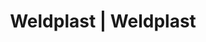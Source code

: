 ---
Filename: "eshop-products-variant191"
Link: "file:/Users/vinayakpatel/Downloads/www.weldplast.cz/eshop_products_compare/add/eshop-products-variant191"
product_name: "null"
product_id: "null"
title: "Weldplast | Weldplast"
product_desc: ""
product_specs: ""
product_downloads: ""
href: ""
p_desc_2: ""
accessories: ""
similar_products: ""
---